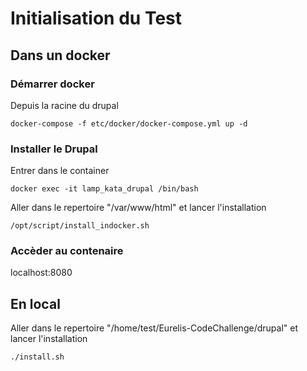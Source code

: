 # Initialisation du Test

## Dans un docker
### Démarrer docker

Depuis la racine du drupal

``docker-compose -f etc/docker/docker-compose.yml up -d``

### Installer le Drupal

Entrer dans le container

``docker exec -it lamp_kata_drupal /bin/bash``

Aller dans le repertoire "/var/www/html" et lancer l'installation

``/opt/script/install_indocker.sh``

### Accèder au contenaire

localhost:8080

## En local

Aller dans le repertoire "/home/test/Eurelis-CodeChallenge/drupal" et lancer l'installation

``./install.sh``
